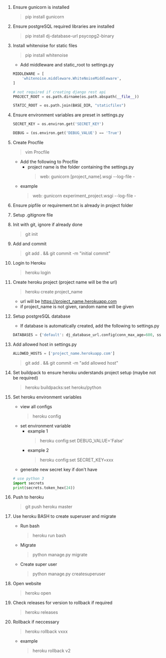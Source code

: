 1. Ensure gunicorn is installed
   > pip install gunicorn
2. Ensure postgreSQL required libraries are installed
   > pip install dj-database-url psycopg2-binary
3. Install whitenoise for static files

   > pip install whitenoise

   - Add middleware and static_root to settings.py

   ```python
   MIDDLEWARE = [
       'whitenoise.middleware.WhiteNoiseMiddleware',
   ]

   # not required if creating django rest api
   PROJECT_ROOT = os.path.dirname(os.path.abspath(__file__))

   STATIC_ROOT = os.path.join(BASE_DIR, "staticfiles")
   ```

4. Ensure environment variables are preset in settings.py

   ```python
   SECRET_KEY = os.environ.get('SECRET_KEY')

   DEBUG = (os.environ.get('DEBUG_VALUE') == 'True')
   ```

5. Create Procfile
   > vim Procfile
   - Add the following to Procfile
     - project name is the folder containing the settings.py
       > web: gunicorn [project_name].wsgi --log-file -
   - example
     > web: gunicorn experiment_project.wsgi --log-file -
6. Ensure pipfile or requirement.txt is already in project folder
7. Setup .gitignore file
8. Init with git, ignore if already done
   > git init
9. Add and commit
   > git add . && git commit -m "initial commit"
10. Login to Heroku
    > heroku login
11. Create heroku project (project name will be the url)
    > heroku create project_name
    - url will be https://project_name.herokuapp.com
    - if project_name is not given, random name will be given
12. Setup postgreSQL database
    - If database is automatically created, add the following to settings.py
    ```python
    DATABASES = {'default': dj_database_url.config(conn_max_age=600, ssl_require=True)}
    ```
13. Add allowed host in settings.py
    ```python
    ALLOWED_HOSTS = ['project_name.herokuapp.com']
    ```
    > git add . && git commit -m "add allowed host"
14. Set buildpack to ensure heroku understands project setup (maybe not be required)
    > heroku buildpacks:set heroku/python
15. Set heroku environment variables
    - view all configs
      > heroku config
    - set environment variable
      - example 1
        > heroku config:set DEBUG_VALUE='False'
      - example 2
        > heroku config:set SECRET_KEY=xxx
    - generate new secret key if don't have
    ```python
    # use python 3
    import secrets
    print(secrets.token_hex(24))
    ```
16. Push to heroku
    > git push heroku master
17. Use heroku BASH to create superuser and migrate
    - Run bash
      > heroku run bash
    - Migrate
      > python manage.py migrate
    - Create super user
      > python manage.py createsuperuser
18. Open website
    > heroku open
19. Check releases for version to rollback if required
    > heroku releases
20. Rollback if neccessary
    > heroku rollback vxxx
    - example
      > heroku rollback v2
